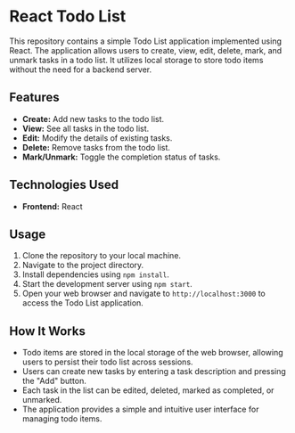 # React Todo List

This repository contains a simple Todo List application implemented using React. The application allows users to create, view, edit, delete, mark, and unmark tasks in a todo list. It utilizes local storage to store todo items without the need for a backend server.

## Features

- **Create:** Add new tasks to the todo list.
- **View:** See all tasks in the todo list.
- **Edit:** Modify the details of existing tasks.
- **Delete:** Remove tasks from the todo list.
- **Mark/Unmark:** Toggle the completion status of tasks.

## Technologies Used

- **Frontend:** React

## Usage

1. Clone the repository to your local machine.
2. Navigate to the project directory.
3. Install dependencies using `npm install`.
4. Start the development server using `npm start`.
5. Open your web browser and navigate to `http://localhost:3000` to access the Todo List application.

## How It Works

- Todo items are stored in the local storage of the web browser, allowing users to persist their todo list across sessions.
- Users can create new tasks by entering a task description and pressing the "Add" button.
- Each task in the list can be edited, deleted, marked as completed, or unmarked.
- The application provides a simple and intuitive user interface for managing todo items.

